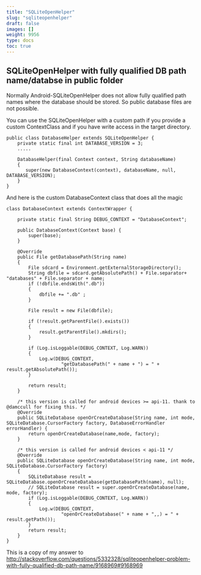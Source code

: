 ```yaml
---
title: "SQLiteOpenHelper"
slug: "sqliteopenhelper"
draft: false
images: []
weight: 9956
type: docs
toc: true
---
```


## SQLiteOpenHelper with fully qualified DB path name/databse in public folder 
Normally Android-SQLiteOpenHelper does not allow fully qualified path names where the database should be stored. So public database files are not possible.

You can use the SQLiteOpenHelper with a custom path if you provide a custom ContextClass and if you have write access in the target directory.

    public class DatabaseHelper extends SQLiteOpenHelper {
        private static final int DATABASE_VERSION = 3;
        .....

        DatabaseHelper(final Context context, String databaseName) 
        {
           super(new DatabaseContext(context), databaseName, null, DATABASE_VERSION);
        }
    }

And here is the custom DatabaseContext class that does all the magic 

    class DatabaseContext extends ContextWrapper {

        private static final String DEBUG_CONTEXT = "DatabaseContext";

        public DatabaseContext(Context base) {
            super(base);
        }

        @Override
        public File getDatabasePath(String name) 
        {
            File sdcard = Environment.getExternalStorageDirectory();    
            String dbfile = sdcard.getAbsolutePath() + File.separator+ "databases" + File.separator + name;
            if (!dbfile.endsWith(".db"))
            {
                dbfile += ".db" ;
            }

            File result = new File(dbfile);

            if (!result.getParentFile().exists())
            {
                result.getParentFile().mkdirs();
            }

            if (Log.isLoggable(DEBUG_CONTEXT, Log.WARN))
            {
                Log.w(DEBUG_CONTEXT,
                        "getDatabasePath(" + name + ") = " + result.getAbsolutePath());
            }

            return result;
        }

        /* this version is called for android devices >= api-11. thank to @damccull for fixing this. */
        @Override
        public SQLiteDatabase openOrCreateDatabase(String name, int mode, SQLiteDatabase.CursorFactory factory, DatabaseErrorHandler errorHandler) {
            return openOrCreateDatabase(name,mode, factory);
        }

        /* this version is called for android devices < api-11 */
        @Override
        public SQLiteDatabase openOrCreateDatabase(String name, int mode, SQLiteDatabase.CursorFactory factory) 
        {
            SQLiteDatabase result = SQLiteDatabase.openOrCreateDatabase(getDatabasePath(name), null);
            // SQLiteDatabase result = super.openOrCreateDatabase(name, mode, factory);
            if (Log.isLoggable(DEBUG_CONTEXT, Log.WARN))
            {
                Log.w(DEBUG_CONTEXT,
                        "openOrCreateDatabase(" + name + ",,) = " + result.getPath());
            }
            return result;
        }
    }

This is a copy of my answer to http://stackoverflow.com/questions/5332328/sqliteopenhelper-problem-with-fully-qualified-db-path-name/9168969#9168969

